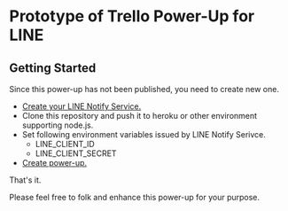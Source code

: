 # Prototype of Trello Power-Up for LINE

## Getting Started

Since this power-up has not been published, you need to create new one.

- [Create your LINE Notify Service.](https://notify-bot.line.me/my/services/new)
- Clone this repository and push it to heroku or other environment supporting node.js.
- Set following environment variables issued by LINE Notify Serivce.
    - LINE_CLIENT_ID
    - LINE_CLIENT_SECRET
- [Create power-up.](https://trello.com/power-ups/admin)

That's it.

Please feel free to folk and enhance this power-up for your purpose.
